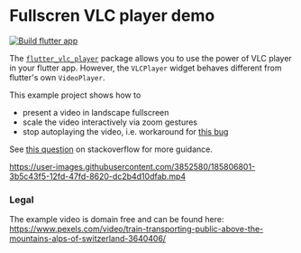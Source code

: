 # Fullscren VLC player demo 

[![Build flutter app](https://github.com/jraufeisen/VLC-Player-in-Flutter/actions/workflows/build_flutter_app.yml/badge.svg)](https://github.com/jraufeisen/VLC-Player-in-Flutter/actions/workflows/build_flutter_app.yml)

The [`flutter_vlc_player`](https://pub.dev/packages/flutter_vlc_player) package allows you to use the power of VLC player in your flutter app.
However, the `VLCPlayer` widget behaves different from flutter's own `VideoPlayer`. 

This example project shows how to 
* present a video in landscape fullscreen
* scale the video interactively via zoom gestures
* stop autoplaying the video, i.e. workaround for [this bug](https://github.com/solid-software/flutter_vlc_player/issues/335)

See [this question](https://stackoverflow.com/questions/66871734/fullscreen-flutter-vlc-player
) on stackoverflow for more guidance.

https://user-images.githubusercontent.com/3852580/185806801-3b5c43f5-12fd-47fd-8620-dc2b4d10dfab.mp4


### Legal

The example video is domain free and can be found here:
https://www.pexels.com/video/train-transporting-public-above-the-mountains-alps-of-switzerland-3640406/



